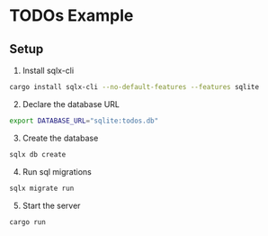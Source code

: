# TODOs Example

## Setup

1. Install sqlx-cli

```bash
cargo install sqlx-cli --no-default-features --features sqlite
```

2. Declare the database URL

```bash
export DATABASE_URL="sqlite:todos.db"
```

3. Create the database

```bash
sqlx db create
```

4. Run sql migrations

```bash
sqlx migrate run
```

5. Start the server

```bash
cargo run
```
